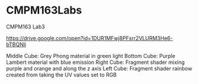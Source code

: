# CMPM163Labs
CMPM163 Lab3

https://drive.google.com/open?id=1DUR1MFwj8PFsrr2VLURM3He6-bTBQNli

Middle Cube: Grey Phong material in green light
Bottom Cube: Purple Lambert material with blue emission
Right Cube: Fragment shader mixing purple and orange and  along the z axis
Left Cube: Fragment shader rainbow created from taking the UV values set to RGB
